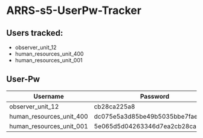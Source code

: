 # ARRS-s5-UserPw-Tracker

## Users tracked:
  * observer_unit_12
  * human_resources_unit_400
  * human_resources_unit_001

## User-Pw
| Username | Password |
|----------|----------|
|observer_unit_12|cb28ca225a8|
|human_resources_unit_400|dc075e5a3d85be49b5035bbe7faebe89|
|human_resources_unit_001|5e065d5d04263346d7ea2cb28ca225a8|
